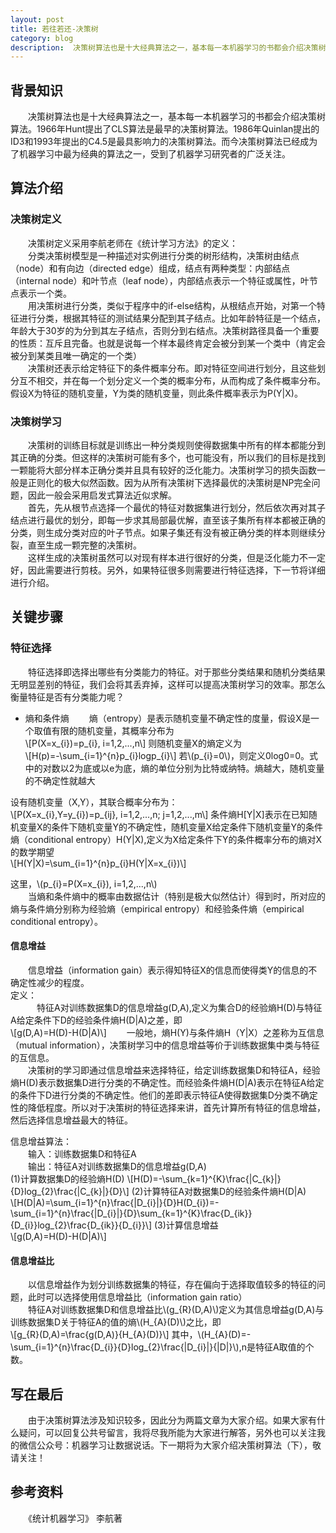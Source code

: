 ```yaml
--- 
layout: post
title: 若往若还-决策树 
category: blog
description:  决策树算法也是十大经典算法之一，基本每一本机器学习的书都会介绍决策树算法。1966年Hunt提出了CLS算法是最早的决策树算法。1986年Quinlan提出的ID3和1993年提出的C4.5是最具影响力的决策树算法。而今决策树算法已经成为了机器学习中最为经典的算法之一，受到了机器学习研究者的广泛关注。
---
```


## 背景知识
  　　决策树算法也是十大经典算法之一，基本每一本机器学习的书都会介绍决策树算法。1966年Hunt提出了CLS算法是最早的决策树算法。1986年Quinlan提出的ID3和1993年提出的C4.5是最具影响力的决策树算法。而今决策树算法已经成为了机器学习中最为经典的算法之一，受到了机器学习研究者的广泛关注。


## 算法介绍
### 决策树定义
　　决策树定义采用李航老师在《统计学习方法》的定义：  
　　分类决策树模型是一种描述对实例进行分类的树形结构，决策树由结点（node）和有向边（directed edge）组成，结点有两种类型：内部结点（internal node）和叶节点（leaf node），内部结点表示一个特征或属性，叶节点表示一个类。  
　　用决策树进行分类，类似于程序中的if-else结构，从根结点开始，对第一个特征进行分类，根据其特征的测试结果分配到其子结点。比如年龄特征是一个结点，年龄大于30岁的为分到其左子结点，否则分到右结点。决策树路径具备一个重要的性质：互斥且完备。也就是说每一个样本最终肯定会被分到某一个类中（肯定会被分到某类且唯一确定的一个类）  
　　决策树还表示给定特征下的条件概率分布。即对特征空间进行划分，且这些划分互不相交，并在每一个划分定义一个类的概率分布，从而构成了条件概率分布。假设X为特征的随机变量，Y为类的随机变量，则此条件概率表示为P(Y|X)。  

### 决策树学习
　　决策树的训练目标就是训练出一种分类规则使得数据集中所有的样本都能分到其正确的分类。但这样的决策树可能有多个，也可能没有，所以我们的目标是找到一颗能将大部分样本正确分类并且具有较好的泛化能力。决策树学习的损失函数一般是正则化的极大似然函数。因为从所有决策树下选择最优的决策树是NP完全问题，因此一般会采用启发式算法近似求解。  
　　首先，先从根节点选择一个最优的特征对数据集进行划分，然后依次再对其子结点进行最优的划分，即每一步求其局部最优解，直至该子集所有样本都被正确的分类，则生成分类对应的叶子节点。如果子集还有没有被正确分类的样本则继续分裂，直至生成一颗完整的决策树。  
　　这样生成的决策树虽然可以对现有样本进行很好的分类，但是泛化能力不一定好，因此需要进行剪枝。另外，如果特征很多则需要进行特征选择，下一节将详细进行介绍。  


## 关键步骤

### 特征选择

　　特征选择即选择出哪些有分类能力的特征。对于那些分类结果和随机分类结果无明显差别的特征，我们会将其丢弃掉，这样可以提高决策树学习的效率。那怎么衡量特征是否有分类能力呢？  
* 熵和条件熵
　　熵（entropy）是表示随机变量不确定性的度量，假设X是一个取值有限的随机变量，其概率分布为  
	\\[P(X=x_{i})=p_{i}, i=1,2,...,n\\]
则随机变量X的熵定义为  
\\[H(p)=-\sum_{i=1}^{n}p_{i}logp_{i}\\]
若\\(p_{i}=0\\)，则定义0log0=0。式中的对数以2为底或以e为底，熵的单位分别为比特或纳特。熵越大，随机变量的不确定性就越大  

设有随机变量（X,Y），其联合概率分布为：  
\\[P(X=x_{i},Y=y_{i})=p_{ij}, i=1,2,...,n; j=1,2,...,m\\]
条件熵H[Y|X]表示在已知随机变量X的条件下随机变量Y的不确定性，随机变量X给定条件下随机变量Y的条件熵（conditional entropy）H(Y|X),定义为X给定条件下Y的条件概率分布的熵对X的数学期望  
\\[H(Y|X)=\sum_{i=1}^{n}p_{i}H(Y|X=x_{i})\\]

这里，\\(p_{i}=P(X=x_{i}), i=1,2,...,n\\)  
　　当熵和条件熵中的概率由数据估计（特别是极大似然估计）得到时，所对应的熵与条件熵分别称为经验熵（empirical entropy）和经验条件熵（empirical conditional entropy）。

#### 信息增益

　　信息增益（information gain）表示得知特征X的信息而使得类Y的信息的不确定性减少的程度。  
定义：  
　　　特征A对训练数据集D的信息增益g(D,A),定义为集合D的经验熵H(D)与特征A给定条件下D的经验条件熵H(D|A)之差，即  
\\[g(D,A)=H(D)-H(D|A)\\]
　　一般地，熵H(Y)与条件熵H（Y|X）之差称为互信息（mutual information），决策树学习中的信息增益等价于训练数据集中类与特征的互信息。  
　　决策树的学习即通过信息增益来选择特征，给定训练数据集D和特征A，经验熵H(D)表示数据集D进行分类的不确定性。而经验条件熵H(D|A)表示在特征A给定的条件下D进行分类的不确定性。他们的差即表示特征A使得数据集D分类不确定性的降低程度。所以对于决策树的特征选择来讲，首先计算所有特征的信息增益，然后选择信息增益最大的特征。  

信息增益算法：  
　　输入：训练数据集D和特征A  
　　输出：特征A对训练数据集D的信息增益g(D,A)  
(1)计算数据集D的经验熵H(D)
\\[H(D)=-\sum_{k=1}^{K}\frac{|C_{k}|}{D}log_{2}\frac{|C_{k}|}{D}\\]
(2)计算特征A对数据集D的经验条件熵H(D|A)  
\\[H(D|A)=\sum_{i=1}^{n}\frac{|D_{i}|}{D}H(D_{i})=-\sum_{i=1}^{n}\frac{|D_{i}|}{D}\sum_{k=1}^{K}\frac{D_{ik}}{D_{i}}log_{2}\frac{D_{ik}}{D_{i}}\\]
(3)计算信息增益  
\\[g(D,A)=H(D)-H(D|A)\\]

#### 信息增益比
　　以信息增益作为划分训练数据集的特征，存在偏向于选择取值较多的特征的问题，此时可以选择使用信息增益比（information gain ratio）  
　　特征A对训练数据集D和信息增益比\\(g_{R}(D,A)\\)定义为其信息增益g(D,A)与训练数据集D关于特征A的值的熵\\(H_{A}(D)\\)之比，即  
\\[g_{R}(D,A)=\frac{g(D,A)}{H_{A}(D)}\\]
其中，\\(H_{A}(D)=-\sum_{i=1}^{n}\frac{D_{i}}{D}log_{2}\frac{|D_{i}|}{|D|}\\),n是特征A取值的个数。  


## 写在最后
　　由于决策树算法涉及知识较多，因此分为两篇文章为大家介绍。如果大家有什么疑问，可以回复公共号留言，我将尽我所能为大家进行解答，另外也可以关注我的微信公众号：机器学习让数据说话。下一期将为大家介绍决策树算法（下），敬请关注！


## 参考资料
　　《统计机器学习》	李航著
